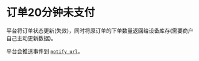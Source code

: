 # 订单20分钟未支付

平台将订单状态更新(失效)，同时将原订单的下单数量返回给设备库存(需要商户自己主动更新数据)。

平台会推送事件到 [`notify_url`](notify_url.md)。
